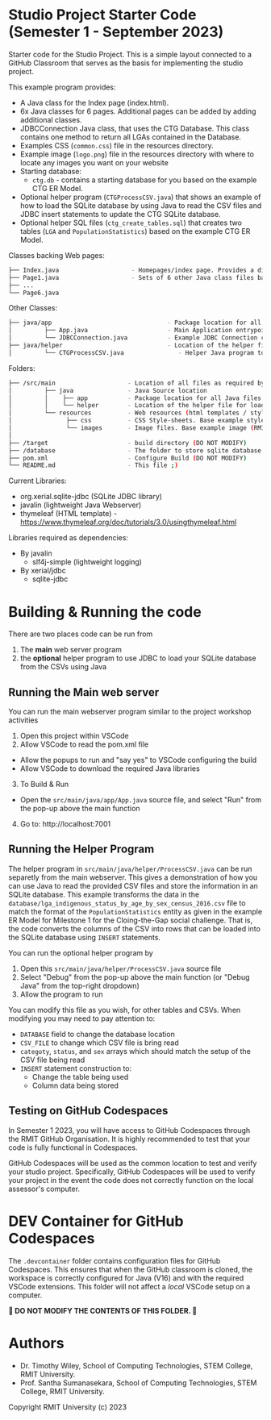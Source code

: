 # Studio Project Starter Code (Semester 1 - September 2023)
Starter code for the Studio Project. This is a simple layout connected to a GitHub Classroom that serves as the basis for implementing the studio project. 

This example program provides:

* A Java class for the Index page (index.html).
* 6x Java classes for 6 pages. Additional pages can be added by adding additional classes.
* JDBCConnection Java class, that uses the CTG Database. This class contains one method to return all LGAs contained in the Database.
* Examples CSS (```common.css```) file in the resources directory.
* Example image (```logo.png```) file in the resources directory with where to locate any images you want on your website
* Starting database:
    * ```ctg.db``` - contains a starting database for you based on the example CTG ER Model.
* Optional helper program (``CTGProcessCSV.java``) that shows an example of how to load the SQLite database by using Java to read the CSV files and JDBC insert statements to update the CTG SQLite database.
* Optional helper SQL files (```ctg_create_tables.sql```) that creates two tables (```LGA``` and ```PopulationStatistics```) based on the example CTG ER Model.

Classes backing Web pages:
```bash
├── Index.java                    - Homepages/index page. Provides a directory to all other pages
├── Page1.java                    - Sets of 6 other Java class files backing 6 other pages.
├── ...
└── Page6.java                        
```

Other Classes:
```bash
├── java/app                                - Package location for all Java files for the webserver
│         ├── App.java                      - Main Application entrypoint for Javalin
│         └── JDBCConnection.java           - Example JDBC Connection class based on Studio Project Workshop content
├── java/helper                             - Location of the helper file for loading SQLite with JDBC
│         └── CTGProcessCSV.java               - Helper Java program to load SQLite database from the provided CSVs
```

Folders:
```bash
├── /src/main                    - Location of all files as required by build configuration
│         ├── java               - Java Source location
│         │    ├── app           - Package location for all Java files for the webserver
│         │    └── helper        - Location of the helper file for loading SQLite with JDBC
│         └── resources          - Web resources (html templates / style sheets)
│               ├── css          - CSS Style-sheets. Base example style sheet (common.css) provided
│               └── images       - Image files. Base example image (RMIT Logo) provided
│ 
├── /target                      - build directory (DO NOT MODIFY)
├── /database                    - The folder to store sqlite database files (*.db files), SQL script (*.sql), and other files related to the database
├── pom.xml                      - Configure Build (DO NOT MODIFY)
└── README.md                    - This file ;)
```

Current Libraries:
* org.xerial.sqlite-jdbc (SQLite JDBC library)
* javalin (lightweight Java Webserver)
* thymeleaf (HTML template) - https://www.thymeleaf.org/doc/tutorials/3.0/usingthymeleaf.html

Libraries required as dependencies:
* By javalin
   * slf4j-simple (lightweight logging)
* By xerial/jdbc
   * sqlite-jdbc

# Building & Running the code
There are two places code can be run from
1. The **main** web server program
2. the **optional** helper program to use JDBC to load your SQLite database from the CSVs using Java

## Running the Main web server
You can run the main webserver program similar to the project workshop activities
1. Open this project within VSCode
2. Allow VSCode to read the pom.xml file
 - Allow the popups to run and "say yes" to VSCode configuring the build
 - Allow VSCode to download the required Java libraries
3. To Build & Run
 - Open the ``src/main/java/app/App.java`` source file, and select "Run" from the pop-up above the main function
4. Go to: http://localhost:7001

## Running the Helper Program
The helper program in ``src/main/java/helper/ProcessCSV.java`` can be run separetly from the main webserver. This gives a demonstration of how you can use Java to read the provided CSV files and store the information in an SQLite database. This example transforms the data in the ``database/lga_indigenous_status_by_age_by_sex_census_2016.csv`` file to match the format of the ``PopulationStatistics`` entity as given in the example ER Model for Milestone 1 for the Cloing-the-Gap social challenge. That is, the code converts the columns of the CSV into rows that can be loaded into the SQLite database using ``INSERT`` statements.

You can run the optional helper program by
1. Open this ``src/main/java/helper/ProcessCSV.java`` source file
1. Select "Debug" from the pop-up above the main function (or "Debug Java" from the top-right dropdown)
1. Allow the program to run

You can modify this file as you wish, for other tables and CSVs. When modifying you may need to pay attention to:
* ``DATABASE`` field to change the database location
* ``CSV_FILE`` to change which CSV file is bring read
* ``categoty``, ``status``, and ``sex`` arrays which should match the setup of the CSV file being read
* ``INSERT`` statement construction to:
    * Change the table being used
    * Column data being stored

## Testing on GitHub Codespaces
In Semester 1 2023, you will have access to GitHub Codespaces through the RMIT GitHub Organisation. It is highly recommended to test that your code is fully functional in Codespaces.

GitHub Codespaces will be used as the common location to test and verify your studio project. Specifically, GitHub Codespaces will be used to verify your project in the event the code does not correctly function on the local assessor's computer.

# DEV Container for GitHub Codespaces
The ```.devcontainer``` folder contains configuration files for GitHub Codespaces.
This ensures that when the GitHub classroom is cloned, the workspace is correctly configured for Java (V16) and with the required VSCode extensions.
This folder will not affect a *local* VSCode setup on a computer.

**🚨 DO NOT MODIFY THE CONTENTS OF THIS FOLDER. 🚨**

# Authors
* Dr. Timothy Wiley, School of Computing Technologies, STEM College, RMIT University.
* Prof. Santha Sumanasekara, School of Computing Technologies, STEM College, RMIT University.

Copyright RMIT University (c) 2023

